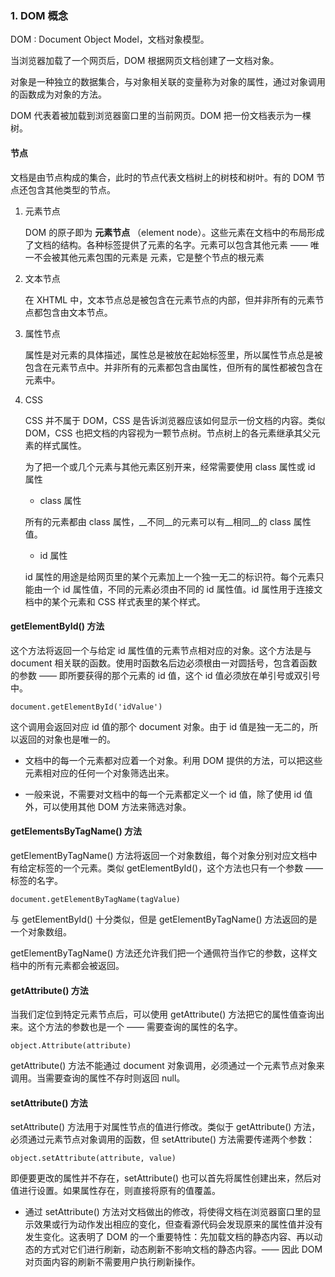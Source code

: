 ### 1. DOM 概念

DOM : Document Object Model，文档对象模型。

当浏览器加载了一个网页后，DOM 根据网页文档创建了一文档对象。

对象是一种独立的数据集合，与对象相关联的变量称为对象的属性，通过对象调用的函数成为对象的方法。

DOM 代表着被加载到浏览器窗口里的当前网页。DOM 把一份文档表示为一棵树。

#### 节点

文档是由节点构成的集合，此时的节点代表文档树上的树枝和树叶。有的 DOM 节点还包含其他类型的节点。

1. 元素节点

    DOM 的原子即为 __元素节点__ （element node）。这些元素在文档中的布局形成了文档的结构。各种标签提供了元素的名字。元素可以包含其他元素 —— 唯一不会被其他元素包围的元素是 <html> 元素，它是整个节点的根元素

2. 文本节点

   在 XHTML 中，文本节点总是被包含在元素节点的内部，但并非所有的元素节点都包含由文本节点。

3. 属性节点

    属性是对元素的具体描述，属性总是被放在起始标签里，所以属性节点总是被包含在元素节点中。并非所有的元素都包含由属性，但所有的属性都被包含在元素中。

4. CSS

    CSS 并不属于 DOM，CSS 是告诉浏览器应该如何显示一份文档的内容。类似 DOM，CSS 也把文档的内容视为一颗节点树。节点树上的各元素继承其父元素的样式属性。

    为了把一个或几个元素与其他元素区别开来，经常需要使用 class 属性或 id 属性

    - class 属性

    所有的元素都由 class 属性，__不同__的元素可以有__相同__的 class 属性值。

    - id 属性

    id 属性的用途是给网页里的某个元素加上一个独一无二的标识符。每个元素只能由一个 id 属性值，不同的元素必须由不同的 id 属性值。id 属性用于连接文档中的某个元素和 CSS 样式表里的某个样式。

#### getElementById() 方法

这个方法将返回一个与给定 id 属性值的元素节点相对应的对象。这个方法是与 document 相关联的函数。使用时函数名后边必须根由一对圆括号，包含着函数的参数 —— 即所要获得的那个元素的 id 值，这个 id 值必须放在单引号或双引号中。

  `document.getElementById('idValue')`

这个调用会返回对应 id 值的那个 document 对象。由于 id 值是独一无二的，所以返回的对象也是唯一的。

- 文档中的每一个元素都对应着一个对象。利用 DOM 提供的方法，可以把这些元素相对应的任何一个对象筛选出来。

- 一般来说，不需要对文档中的每一个元素都定义一个 id 值，除了使用 id 值外，可以使用其他 DOM 方法来筛选对象。

#### getElementsByTagName() 方法

getElementByTagName() 方法将返回一个对象数组，每个对象分别对应文档中有给定标签的一个元素。类似 getElementById()，这个方法也只有一个参数 —— 标签的名字。

  `document.getElementByTagName(tagValue)`

与 getElementById() 十分类似，但是 getElementByTagName() 方法返回的是一个对象数组。

getElementByTagName() 方法还允许我们把一个通佩符当作它的参数，这样文档中的所有元素都会被返回。


#### getAttribute() 方法

当我们定位到特定元素节点后，可以使用 getAttribute() 方法把它的属性值查询出来。这个方法的参数也是一个 —— 需要查询的属性的名字。

  `object.Attribute(attribute)`

getAttribute() 方法不能通过 document 对象调用，必须通过一个元素节点对象来调用。当需要查询的属性不存时则返回 null。

#### setAttribute() 方法

setAttribute() 方法用于对属性节点的值进行修改。类似于 getAttribute() 方法，必须通过元素节点对象调用的函数，但 setAttribute() 方法需要传递两个参数：

  `object.setAttribute(attribute, value)`

即便要更改的属性并不存在，setAttribute() 也可以首先将属性创建出来，然后对值进行设置。如果属性存在，则直接将原有的值覆盖。

- 通过 setAttribute() 方法对文档做出的修改，将使得文档在浏览器窗口里的显示效果或行为动作发出相应的变化，但查看源代码会发现原来的属性值并没有发生变化。这表明了 DOM 的一个重要特性：先加载文档的静态内容、再以动态的方式对它们进行刷新，动态刷新不影响文档的静态内容。—— 因此 DOM 对页面内容的刷新不需要用户执行刷新操作。








